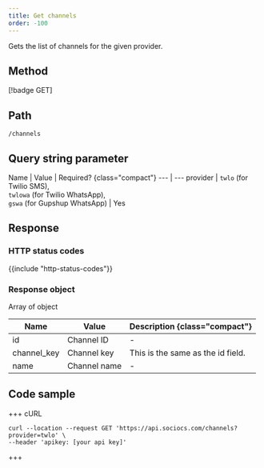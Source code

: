```yaml
---
title: Get channels
order: -100
---
```


Gets the list of channels for the given provider.

## Method

[!badge GET]

## Path

`/channels`

## Query string parameter

Name | Value | Required? {class="compact"}
--- | ---
provider | `twlo` (for Twilio SMS), <br />`twlowa` (for Twilio WhatsApp), <br />`gswa` (for Gupshup WhatsApp) | Yes

## Response

### HTTP status codes

{{include "http-status-codes"}}

### Response object

Array of object

Name | Value | Description {class="compact"}
--- | --- | ---
id | Channel ID | -
channel_key | Channel key | This is the same as the id field.
name | Channel name | -

## Code sample

+++ cURL

```shell
curl --location --request GET 'https://api.sociocs.com/channels?provider=twlo' \
--header 'apikey: [your api key]'
```

+++

